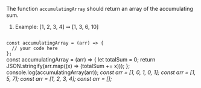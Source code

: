 The function `accumulatingArray` should return an array of the accumulating sum.

1. Example: [1, 2, 3, 4] ➞ [1, 3, 6, 10]

<Editor lang="javascript" type="exercise" testMode="multipleInput">
<code>
const accumulatingArray = (arr) => {
  // your code here
};
</code>

<solution>
const accumulatingArray = (arr) => {
  let totalSum = 0;
  return JSON.stringify(arr.map((x) => (totalSum += x)));
};
</solution>

<testcases>
<caller>
console.log(accumulatingArray(arr));
</caller>
<testcase>
<i>
const arr = [1, 0, 1, 0, 1];
</i>
</testcase>
<testcase>
<i>
const arr = [1, 5, 7];
</i>
</testcase>
<testcase>
<i>
const arr = [1, 2, 3, 4];
</i>
</testcase>
<testcase>
<i>
const arr = [];
</i>
</testcase>
</testcases>
</Editor>